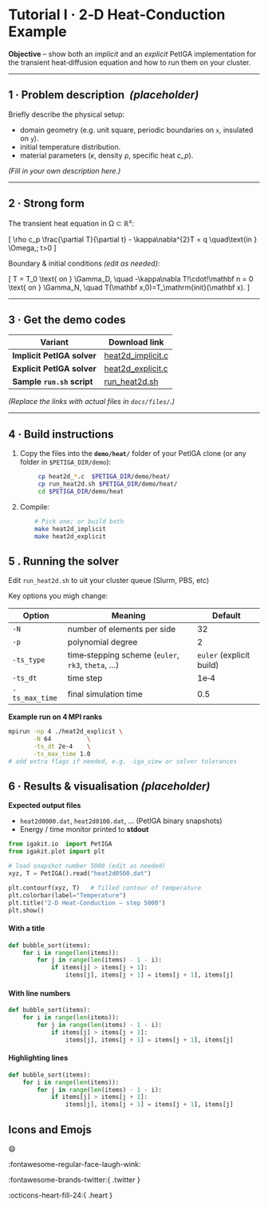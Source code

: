# Tutorial I · 2‑D Heat‑Conduction Example

**Objective** – show both an *implicit* and an *explicit* PetIGA implementation for the transient heat‑diffusion equation and how to run them on your cluster.

---

## 1 · Problem description  *(placeholder)*

Briefly describe the physical setup:  
* domain geometry (e.g. unit square, periodic boundaries on `x`, insulated on `y`).  
* initial temperature distribution.  
* material parameters (*κ*, density ρ, specific heat *c_p*).

*(Fill in your own description here.)*

---

## 2 · Strong form

The transient heat equation in Ω ⊂ ℝ²:

\[
\rho c_p \frac{\partial T}{\partial t} - \kappa\nabla^{2}T = q
\quad\text{in } \Omega,\; t>0
\]

Boundary & initial conditions *(edit as needed)*:

\[
T = T_0 \text{ on } \Gamma_D, 
\quad
-\kappa\nabla T\!\cdot\!\mathbf n = 0 \text{ on } \Gamma_N,
\quad
T(\mathbf x,0)=T_\mathrm{init}(\mathbf x).
\]

---

## 3 · Get the demo codes

| Variant | Download link |
|---------|---------------|
| **Implicit PetIGA solver** | [heat2d\_implicit.c](files/heat2d_implicit.c) |
| **Explicit PetIGA solver** | [heat2d\_explicit.c](files/heat2d_explicit.c) |
| **Sample `run.sh` script** | [run\_heat2d.sh](files/run_heat2d.sh) |

*(Replace the links with actual files in `docs/files/`.)*

---

## 4 · Build instructions

1. Copy the files into the **`demo/heat/`** folder of your PetIGA clone (or any folder in `$PETIGA_DIR/demo`):

   ```bash
        cp heat2d_*.c  $PETIGA_DIR/demo/heat/
        cp run_heat2d.sh $PETIGA_DIR/demo/heat/
        cd $PETIGA_DIR/demo/heat
   ```

2. Compile:

    ```bash
        # Pick one; or build both
        make heat2d_implicit
        make heat2d_explicit
    ```

## 5 . Running the solver

Edit `run_heat2d.sh` to uit your cluster queue (Slurm, PBS, etc)

Key options you migh change:

| Option        | Meaning                                 | Default |
|---------------|-----------------------------------------|---------|
| `-N`          | number of elements per side             | 32      |
| `-p`          | polynomial degree                       | 2       |
| `-ts_type`    | time‑stepping scheme (`euler`, `rk3`, `theta`, …) | `euler` (explicit build) |
| `-ts_dt`      | time step                               | 1e‑4    |
| `-ts_max_time`| final simulation time                   | 0.5     |

**Example run on 4 MPI ranks**

```bash
mpirun -np 4 ./heat2d_explicit \
       -N 64          \
       -ts_dt 2e-4    \
       -ts_max_time 1.0
# add extra flags if needed, e.g. -iga_view or solver tolerances
```



## 6 · Results & visualisation *(placeholder)*

**Expected output files**

* `heat2d0000.dat`, `heat2d0100.dat`, … (PetIGA binary snapshots)  
* Energy / time monitor printed to **stdout**

```python
from igakit.io  import PetIGA
from igakit.plot import plt

# load snapshot number 5000 (edit as needed)
xyz, T = PetIGA().read("heat2d0500.dat")

plt.contourf(xyz, T)   # filled contour of temperature
plt.colorbar(label="Temperature")
plt.title("2‑D Heat‑Conduction – step 5000")
plt.show()
```









#### With a title

``` py title="bubble_sort.py"
def bubble_sort(items):
    for i in range(len(items)):
        for j in range(len(items) - 1 - i):
            if items[j] > items[j + 1]:
                items[j], items[j + 1] = items[j + 1], items[j]
```

#### With line numbers

``` py linenums="1"
def bubble_sort(items):
    for i in range(len(items)):
        for j in range(len(items) - 1 - i):
            if items[j] > items[j + 1]:
                items[j], items[j + 1] = items[j + 1], items[j]
```

#### Highlighting lines

``` py hl_lines="2 3"
def bubble_sort(items):
    for i in range(len(items)):
        for j in range(len(items) - 1 - i):
            if items[j] > items[j + 1]:
                items[j], items[j + 1] = items[j + 1], items[j]
```

## Icons and Emojs

:smile: 

:fontawesome-regular-face-laugh-wink:

:fontawesome-brands-twitter:{ .twitter }

:octicons-heart-fill-24:{ .heart }